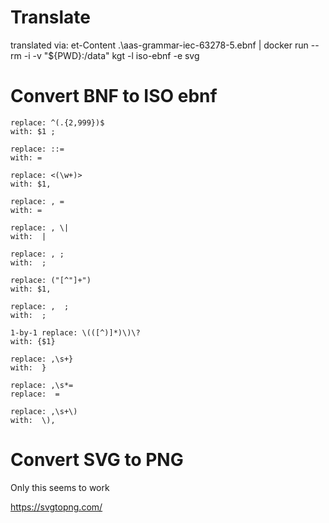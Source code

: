 # Translate

translated via: et-Content .\aas-grammar-iec-63278-5.ebnf | docker run --rm -i -v "${PWD}:/data" kgt -l iso-ebnf -e svg

# Convert BNF to ISO ebnf

```
replace: ^(.{2,999})$
with: $1 ;

replace: ::=
with: =

replace: <(\w+)>
with: $1,

replace: , =
with: = 

replace: , \|
with:  |

replace: , ;
with:  ;

replace: ("[^"]+")
with: $1, 

replace: ,  ;
with:  ; 

1-by-1 replace: \(([^)]*)\)\?
with: {$1}

replace: ,\s+}
with:  }

replace: ,\s*=
replace:  =

replace: ,\s+\)
with:  \),

```

# Convert SVG to PNG

Only this seems to work

https://svgtopng.com/